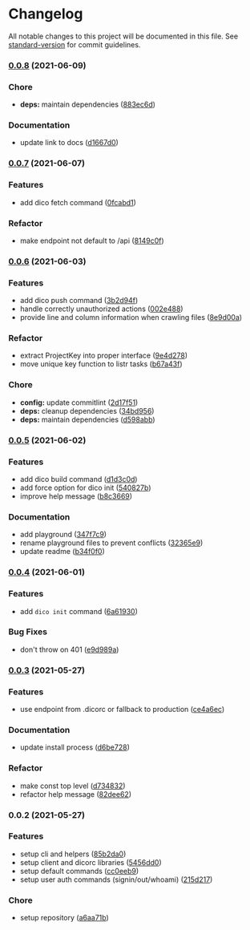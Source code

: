 # Changelog

All notable changes to this project will be documented in this file. See [standard-version](https://github.com/conventional-changelog/standard-version) for commit guidelines.

### [0.0.8](https://github.com/dico-app/dico-cli/compare/v0.0.7...v0.0.8) (2021-06-09)


### Chore

* **deps:** maintain dependencies ([883ec6d](https://github.com/dico-app/dico-cli/commit/883ec6dcf19f4a69cf3dd4fda718e68b7c44240e))


### Documentation

* update link to docs ([d1667d0](https://github.com/dico-app/dico-cli/commit/d1667d0d36573edde38be9462d91af34ef270b97))

### [0.0.7](https://github.com/dico-app/dico-cli/compare/v0.0.6...v0.0.7) (2021-06-07)


### Features

* add dico fetch command ([0fcabd1](https://github.com/dico-app/dico-cli/commit/0fcabd1337d1fbec68ae01838704bb23eeb2e5c3))


### Refactor

* make endpoint not default to /api ([8149c0f](https://github.com/dico-app/dico-cli/commit/8149c0f3b822e82ab3269d338d8d1e7fa1a3b56d))

### [0.0.6](https://github.com/dico-app/dico-cli/compare/v0.0.5...v0.0.6) (2021-06-03)


### Features

* add dico push command ([3b2d94f](https://github.com/dico-app/dico-cli/commit/3b2d94f5378f21474d5c82a5db515cb8329e74e7))
* handle correctly unauthorized actions ([002e488](https://github.com/dico-app/dico-cli/commit/002e4889d1d37f5c95657f5f5e4978a5147fab49))
* provide line and column information when crawling files ([8e9d00a](https://github.com/dico-app/dico-cli/commit/8e9d00a58bbc6fa38af50ccf2f6a5603a13979c3))


### Refactor

* extract ProjectKey into proper interface ([9e4d278](https://github.com/dico-app/dico-cli/commit/9e4d278fead46f76f028845f96f0a0534726ec7a))
* move unique key function to listr tasks ([b67a43f](https://github.com/dico-app/dico-cli/commit/b67a43fe1b77e42d0ffd653078ed8bcd76b3dd99))


### Chore

* **config:** update commitlint ([2d17f51](https://github.com/dico-app/dico-cli/commit/2d17f5167a9513de8eb3c605137dc3839a8e9fb2))
* **deps:** cleanup dependencies ([34bd956](https://github.com/dico-app/dico-cli/commit/34bd95684314d2374263e5843e4677713815bbbe))
* **deps:** maintain dependencies ([d598abb](https://github.com/dico-app/dico-cli/commit/d598abbef42bf0bfaa55e32c446aca4c78aa03ac))

### [0.0.5](https://github.com/dico-app/dico-cli/compare/v0.0.4...v0.0.5) (2021-06-02)


### Features

* add dico build command ([d1d3c0d](https://github.com/dico-app/dico-cli/commit/d1d3c0d8ff3919bfe38aa102516584615cd0fe7c))
* add force option for dico init ([540827b](https://github.com/dico-app/dico-cli/commit/540827b60b16e0bb28774e161b21c24967306718))
* improve help message ([b8c3669](https://github.com/dico-app/dico-cli/commit/b8c36691b5ef36becf22be1810a99d636bb3e48d))


### Documentation

* add playground ([347f7c9](https://github.com/dico-app/dico-cli/commit/347f7c919e1227fa308b04eb960975ece3a34b29))
* rename playground files to prevent conflicts ([32365e9](https://github.com/dico-app/dico-cli/commit/32365e9b74e3bbcb2bf4891d2dce43888f688329))
* update readme ([b34f0f0](https://github.com/dico-app/dico-cli/commit/b34f0f08e1c1286be9fcef9ec03eb4481b4859e1))

### [0.0.4](https://github.com/dico-app/dico-cli/compare/v0.0.3...v0.0.4) (2021-06-01)


### Features

* add `dico init` command ([6a61930](https://github.com/dico-app/dico-cli/commit/6a61930da35beb0bba9d3e8d43c557234d8b13d8))


### Bug Fixes

* don't throw on 401 ([e9d989a](https://github.com/dico-app/dico-cli/commit/e9d989a924af3890f7cd2d2d441d44ba458453b8))

### [0.0.3](https://github.com/dico-app/dico-cli/compare/v0.0.2...v0.0.3) (2021-05-27)


### Features

* use endpoint from .dicorc or fallback to production ([ce4a6ec](https://github.com/dico-app/dico-cli/commit/ce4a6ece0a5c4dab93dace88a1fc21b25b1714a0))


### Documentation

* update install process ([d6be728](https://github.com/dico-app/dico-cli/commit/d6be72875d92b13e7c3b3772297e95df6a3cb956))


### Refactor

* make const top level ([d734832](https://github.com/dico-app/dico-cli/commit/d7348322824b830040019bd7cce886ffaae0bfbd))
* refactor help message ([82dee62](https://github.com/dico-app/dico-cli/commit/82dee625b5d665dc71e95a8c22ab8ad28bed08e2))

### 0.0.2 (2021-05-27)


### Features

* setup cli and helpers ([85b2da0](https://github.com/dico-app/dico-cli/commit/85b2da0549236acde42c29b163f9ebe032ee513e))
* setup client and dicorc libraries ([5456dd0](https://github.com/dico-app/dico-cli/commit/5456dd0998a5f5bf512f16ee828aea8796085fa8))
* setup default commands ([cc0eeb9](https://github.com/dico-app/dico-cli/commit/cc0eeb90f42c4ff7dcb1207bfbaccd046dbd2d70))
* setup user auth commands (signin/out/whoami) ([215d217](https://github.com/dico-app/dico-cli/commit/215d217bbe499efd840956d545e75775e1f3e17e))


### Chore

* setup repository ([a6aa71b](https://github.com/dico-app/dico-cli/commit/a6aa71b7ba7df263a2d36e386de0c1659fd5aa08))
